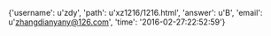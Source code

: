 {'username': u'zdy', 'path': u'xz1216/1216.html', 'answer': u'B', 'email': u'zhangdianyany@126.com', 'time': '2016-02-27:22:52:59'}